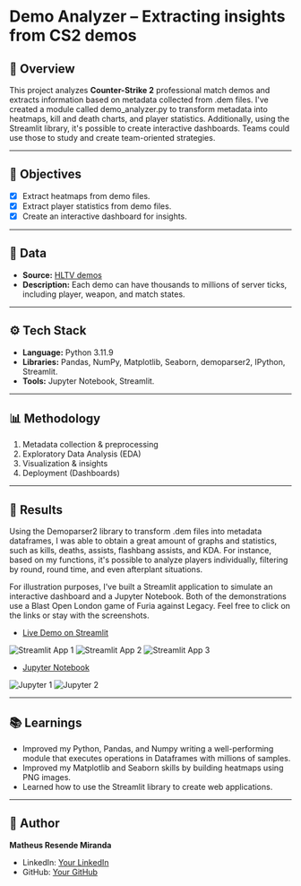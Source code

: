 #  Demo Analyzer – Extracting insights from CS2 demos

## 📌 Overview
This project analyzes **Counter-Strike 2** professional match demos and extracts information based on metadata collected from .dem files. I've created a module called demo_analyzer.py to transform metadata into heatmaps, kill and death charts, and player statistics. Additionally, using the Streamlit library, it's possible to create interactive dashboards. Teams could use those to study and create team-oriented strategies. 

---

## 🎯 Objectives
- [x] Extract heatmaps from demo files.  
- [x] Extract player statistics from demo files.  
- [x] Create an interactive dashboard for insights.  

---

## 📂 Data
- **Source:** [HLTV demos](https://www.hltv.org/)  
- **Description:** Each demo can have thousands to millions of server ticks, including player, weapon, and match states.  

---

## ⚙️ Tech Stack
- **Language:** Python 3.11.9  
- **Libraries:** Pandas, NumPy, Matplotlib, Seaborn, demoparser2, IPython, Streamlit.  
- **Tools:** Jupyter Notebook, Streamlit.  

---

## 📊 Methodology
1. Metadata collection & preprocessing  
2. Exploratory Data Analysis (EDA)    
3. Visualization & insights  
4. Deployment (Dashboards)  

---

## 🚀 Results

Using the Demoparser2 library to transform .dem files into metadata dataframes, I was able to obtain a great amount of graphs and statistics, such as kills, deaths, assists, flashbang assists, and KDA. For instance, based on my functions, it's possible to analyze players individually, filtering by round, round time, and even afterplant situations.

For illustration purposes, I've built a Streamlit application to simulate an interactive dashboard and a Jupyter Notebook. Both of the demonstrations use a Blast Open London game of Furia against Legacy. Feel free to click on the links or stay with the screenshots.

- [Live Demo on Streamlit](https://cs2-analyzer-dashboard.streamlit.app/)

![Streamlit App 1](https://github.com/matheusrm-git/Data-Science-for-Entertainment-Esports/blob/main/esports/CS2-Demo-Analyzer/demo_analyzer/assets/demonstration_prints/streamlit_app_demo_1.png)
![Streamlit App 2](https://github.com/matheusrm-git/Data-Science-for-Entertainment-Esports/blob/main/esports/CS2-Demo-Analyzer/demo_analyzer/assets/demonstration_prints/streamlit_app_demo_2.png)
![Streamlit App 3](https://github.com/matheusrm-git/Data-Science-for-Entertainment-Esports/blob/main/esports/CS2-Demo-Analyzer/demo_analyzer/assets/demonstration_prints/streamlit_app_demo_3.png)  


- [Jupyter Notebook](https://github.com/matheusrm-git/Data-Science-for-Entertainment-Esports/blob/main/esports/CS2-Demo-Analyzer/Analyzer%20Demonstration.ipynb)

![Jupyter 1](https://github.com/matheusrm-git/Data-Science-for-Entertainment-Esports/blob/main/esports/CS2-Demo-Analyzer/demo_analyzer/assets/demonstration_prints/jupyter_demo_1.png)
![Jupyter 2](https://github.com/matheusrm-git/Data-Science-for-Entertainment-Esports/blob/main/esports/CS2-Demo-Analyzer/demo_analyzer/assets/demonstration_prints/jupyter_demo_2.png)


---

## 📚 Learnings
- Improved my Python, Pandas, and Numpy writing a well-performing module that executes operations in Dataframes with millions of samples.
- Improved my Matplotlib and Seaborn skills by building heatmaps using PNG images.  
- Learned how to use the Streamlit library to create web applications.  

---

## 👤 Author
**Matheus Resende Miranda**  
- LinkedIn: [Your LinkedIn](https://www.linkedin.com/in/matheus-resende-miranda/)    
- GitHub: [Your GitHub](https://github.com/matheusrm-git)  
